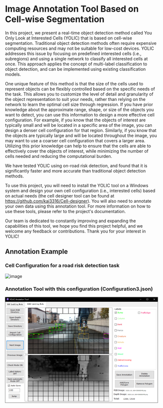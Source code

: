 # Image Annotation Tool Based on Cell-wise Segmentation

In this project, we present a real-time object detection method called You Only Look at Interested Cells (YOLIC) that is based on cell-wise segmentation. Traditional object detection methods often require expensive computing resources and may not be suitable for low-cost devices. YOLIC addresses this issue by focusing on predefined interested cells (i.e., subregions) and using a single network to classify all interested cells at once. This approach applies the concept of multi-label classification to object detection, and can be implemented using existing classification models.

One unique feature of this method is that the size of the cells used to represent objects can be flexibly controlled based on the specific needs of the task. This allows you to customize the level of detail and granularity of the object representation to suit your needs, rather than relying on the network to learn the optimal cell size through regression. If you have prior knowledge about the approximate range, shape, or size of the objects you want to detect, you can use this information to design a more effective cell configuration. For example, if you know that the objects of interest are typically small and will be located in a specific area of the image, you can design a denser cell configuration for that region. Similarly, if you know that the objects are typically large and will be located throughout the image, you may want to use a coarser cell configuration that covers a larger area. Utilizing this prior knowledge can help to ensure that the cells are able to effectively cover the objects of interest, while minimizing the number of cells needed and reducing the computational burden.

We have tested YOLIC using on-road risk detection, and found that it is significantly faster and more accurate than traditional object detection methods.

To use this project, you will need to install the YOLIC tool on a Windows system and design your own cell configuration (i.e., interested cells) based on actual needs (the cell designer tool can be found at https://github.com/kai3316/Cell-designer). You will also need to annotate your own data using this annotation tool. For more information on how to use these tools, please refer to the project's documentation. 

Our team is dedicated to constantly improving and expanding the capabilities of this tool, we hope you find this project helpful, and we welcome any feedback or contributions. Thank you for your interest in YOLIC!

## Annotation Example
### Cell Configuration for a road risk detection task
![image](https://github.com/kai3316/YOLIC-Labeling/blob/master/cellExample.png)
### Annotation Tool with this configuration (Configuration3.json)
![image](https://github.com/Inceptionnet/YOLIC-Labeling/blob/master/images/LabelingGUI.png)



